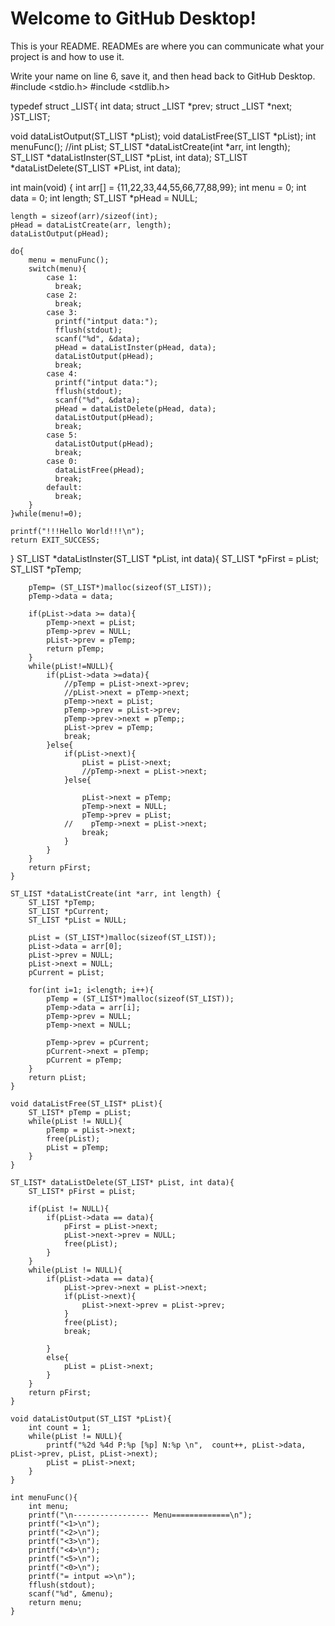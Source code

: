 # Welcome to GitHub Desktop!

This is your README. READMEs are where you can communicate what your project is and how to use it.

Write your name on line 6, save it, and then head back to GitHub Desktop.
#include <stdio.h>
#include <stdlib.h>

typedef struct _LIST{
    int data;
    struct _LIST *prev;
    struct _LIST *next;
}ST_LIST;

void dataListOutput(ST_LIST *pList);
void dataListFree(ST_LIST *pList);
int menuFunc();
//int pList;
ST_LIST *dataListCreate(int *arr, int length);
ST_LIST *dataListInster(ST_LIST *pList, int data);
ST_LIST *dataListDelete(ST_LIST *PList, int data);

int main(void)
{
    int arr[] = {11,22,33,44,55,66,77,88,99};
    int menu = 0;
    int data = 0;
    int length;
    ST_LIST *pHead = NULL;
    
    length = sizeof(arr)/sizeof(int);
    pHead = dataListCreate(arr, length);
    dataListOutput(pHead);
    
    do{
        menu = menuFunc();
        switch(menu){
            case 1:
              break;
            case 2:
              break;
            case 3:
              printf("intput data:");
              fflush(stdout);
              scanf("%d", &data);
              pHead = dataListInster(pHead, data);
              dataListOutput(pHead);
              break;
            case 4:
              printf("intput data:");
              fflush(stdout);
              scanf("%d", &data);
              pHead = dataListDelete(pHead, data);
              dataListOutput(pHead);
              break;
            case 5:
              dataListOutput(pHead);
              break;
            case 0:
              dataListFree(pHead);
              break;
            default:
              break;
        }
    }while(menu!=0);
    
    printf("!!!Hello World!!!\n");
    return EXIT_SUCCESS;
}
    ST_LIST *dataListInster(ST_LIST *pList, int data){
        ST_LIST *pFirst = pList;
        ST_LIST *pTemp;
        
        pTemp= (ST_LIST*)malloc(sizeof(ST_LIST));
        pTemp->data = data;
        
        if(pList->data >= data){
            pTemp->next = pList;
            pTemp->prev = NULL;
            pList->prev = pTemp;
            return pTemp;
        }
        while(pList!=NULL){
            if(pList->data >=data){
                //pTemp = pList->next->prev;
                //pList->next = pTemp->next;
                pTemp->next = pList;
                pTemp->prev = pList->prev;
                pTemp->prev->next = pTemp;;
                pList->prev = pTemp;
                break;
            }else{
                if(pList->next){
                    pList = pList->next;
                    //pTemp->next = pList->next;
                }else{
                    
                    pList->next = pTemp;
                    pTemp->next = NULL;
                    pTemp->prev = pList;
                //    pTemp->next = pList->next;
                    break;
                }
            }
        }
        return pFirst;
    }
    
    ST_LIST *dataListCreate(int *arr, int length) {
        ST_LIST *pTemp;
        ST_LIST *pCurrent;
        ST_LIST *pList = NULL;
        
        pList = (ST_LIST*)malloc(sizeof(ST_LIST));
        pList->data = arr[0];
        pList->prev = NULL;
        pList->next = NULL;
        pCurrent = pList;
        
        for(int i=1; i<length; i++){
            pTemp = (ST_LIST*)malloc(sizeof(ST_LIST));
            pTemp->data = arr[i];
            pTemp->prev = NULL;
            pTemp->next = NULL;
            
            pTemp->prev = pCurrent;
            pCurrent->next = pTemp;
            pCurrent = pTemp;
        }
        return pList;
    }
    
    void dataListFree(ST_LIST* pList){
        ST_LIST* pTemp = pList;
        while(pList != NULL){
            pTemp = pList->next;
            free(pList);
            pList = pTemp;
        }
    }
    
    ST_LIST* dataListDelete(ST_LIST* pList, int data){
        ST_LIST* pFirst = pList;
        
        if(pList != NULL){
            if(pList->data == data){
                pFirst = pList->next;
                pList->next->prev = NULL;
                free(pList);
            }
        }
        while(pList != NULL){
            if(pList->data == data){
                pList->prev->next = pList->next;
                if(pList->next){
                    pList->next->prev = pList->prev;
                }
                free(pList);
                break;
                
            }
            else{
                pList = pList->next;
            }
        }
        return pFirst;
    }
    
    void dataListOutput(ST_LIST *pList){
        int count = 1;
        while(pList != NULL){
            printf("%2d %4d P:%p [%p] N:%p \n",  count++, pList->data, pList->prev, pList, pList->next);
            pList = pList->next;
        }
    }
    
    int menuFunc(){
        int menu;
        printf("\n----------------- Menu=============\n");
        printf("<1>\n");
        printf("<2>\n");
        printf("<3>\n");
        printf("<4>\n");
        printf("<5>\n");
        printf("<0>\n");
        printf("= intput =>\n");
        fflush(stdout);
        scanf("%d", &menu);
        return menu;
    }

